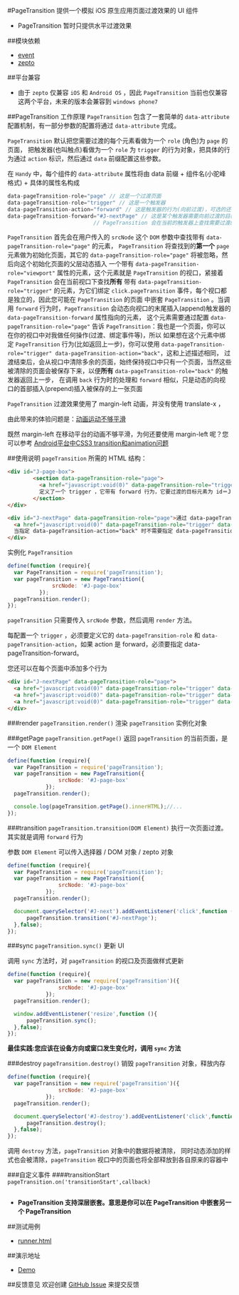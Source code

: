 #PageTransition
提供一个模拟 iOS 原生应用页面过渡效果的 UI 组件

- PageTransition 暂时只提供水平过渡效果

##模块依赖
- [event](http://github.com/alipay/arale/tree/master/lib/events)
- [zepto](http://github.com/alipay/arale/tree/master/lib/zepto)

##平台兼容
- 由于 `zepto` 仅兼容 `iOS` 和 `Android OS` ，因此 `PageTransition` 当前也仅兼容这两个平台，未来的版本会兼容到 `windows phone7`

##PageTransition 工作原理
`PageTransition` 包含了一套简单的 `data-attribute` 配置机制，有一部分参数的配置将通过 `data-attribute` 完成。

`PageTransition` 默认把您需要过渡的每个元素看做为一个 `role` (角色)为 `page` 的页面，
把触发器(也叫触点)看做为一个 `role` 为 `trigger` 的行为对象，把具体的行为通过 `action` 标识，然后通过 `data` 前缀配置这些参数。

在 `Handy` 中，每个组件的 `data-attribute` 属性将由 data 前缀 + 组件名(小驼峰格式) + 具体的属性名构成
```js
data-pageTransition-role="page" // 这是一个过渡页面
data-pageTransition-role="trigger" // 这是一个触发器
data-pageTransition-action="forward" // 这是触发器的行为(向前过渡)，可选的还有 back
data-pageTransition-forward="#J-nextPage" // 这是某个触发器需要向前过渡的目标元素，当点击触发器时，
                           // PageTransition 会在当前的触发器上查找需要过渡的目标元素
```
`PageTransition` 首先会在用户传入的 `srcNode` 这个 `DOM` 参数中查找带有 `data-pageTransition-role="page"` 的元素，
`PageTransition` 将查找到的**第一个** `page` 元素做为初始化页面，其它的 `data-pageTransition-role="page"` 将被忽略，然后向这个初始化页面的父层动态插入
一个带有 `data-pageTransition-role="viewport"` 属性的元素，这个元素就是 `PageTransition` 的视口，紧接着 `PageTransition` 会在当前视口下查找**所有**
带有 `data-pageTransition-role="trigger"` 的元素，为它们绑定 `click.pageTransition` 事件，每个视口都是独立的，因此您可能在 `PageTransition` 的页面
中嵌套 `PageTransition` 。当调用 `forward` 行为时，`PageTransition` 会动态向视口的末尾插入(append)触发器的 `data-pageTransition-forward` 属性指向的元素，
这个元素需要通过配置 `data-pageTransition-role="page"` 告诉 `PageTransition`：我也是一个页面，你可以在你的视口中对我做任何操作(过渡、绑定事件等)，所以
如果想在这个元素中绑定 `PageTransition` 行为(比如返回上一步)，你可以使用 `data-pageTransition-role="trigger" data-pageTransition-action="back"`，这和上述描述相同，
过渡结束后，会从视口中清除多余的页面，始终保持视口中只有一个页面，当然这些被清除的页面会被保存下来，以便**所有** `data-pageTransition-role="back"` 的触发器返回上一步，
在调用 `back` 行为时的处理和 `forward` 相似，只是动态的向视口的首部插入(prepend)插入被保存的上一张页面

`PageTransition` 过渡效果使用了 margin-left 动画，并没有使用 translate-x ，

由此带来的体验问题是：<a href="http://qiqicartoon.com/?p=1023" target="_blank">动画运动不够平滑</a>

既然 margin-left 在移动平台的动画不够平滑，为何还要使用 margin-left 呢？您可以参考 <a href="http://qiqicartoon.com/?p=785" target="_blank">Android平台中CSS3 transition和animation问题</a>

##使用说明
`pageTransition` 所需的 HTML 结构：

```html
<div id="J-page-box">
        <section data-pageTransition-role="page">
          <a href="javascript:void(0)" data-pageTransition-role="trigger" data-pageTransition-action="forward" data-pageTransition-forward="#J-nextPage">下一张</a>
          定义了一个 trigger ，它带有 forward 行为，它要过渡的目标元素为 id＝J-nextPage
        </section>
</div>

<div id="J-nextPage" data-pageTransition-role="page">通过 data-pageTransition-role="page" 告诉 PageTransition，请把我看作一个页面
  <a href="javascript:void(0)" data-pageTransition-role="trigger" data-pageTransition-action="back">返回</a>
  当指定 data-pageTransition-action="back" 时不需要指定 data-pageTransition-back ，PageTransition 会自动保存前一张页面
</div>
```
实例化 `PageTransition`

```js
define(function (require){
  var PageTransition = require('pageTransition');
  var pageTransition = new PageTransition({
              srcNode: '#J-page-box'
          });
  pageTransition.render();
});
```
`pageTransition` 只需要传入 `srcNode` 参数，然后调用 `render` 方法。

每配置一个 `trigger` ，必须要定义它的 `data-pageTransition-role` 和 `data-pageTransition-action`，如果 action 是 forward，必须要指定 data-pageTransition-forward。

您还可以在每个页面中添加多个行为

```html
<div id="J-nextPage" data-pageTransition-role="page">
  <a href="javascript:void(0)" data-pageTransition-role="trigger" data-pageTransition-action="back">返回</a>
  <a href="javascript:void(0)" data-pageTransition-role="trigger" data-pageTransition-action="forward" data-pageTransition-forward="#J-nextPage2">下一张</a>
  <a href="javascript:void(0)" data-pageTransition-role="trigger" data-pageTransition-action="back">点击这里也可以返回</a>
</div>
```
###render `pageTransition.render()`
渲染 `pageTransition` 实例化对象

###getPage `pageTransition.getPage()`
返回 `pageTransition` 的当前页面，是一个 `DOM Element`
```js
define(function (require){
  var PageTransition = require('pageTransition');
  var pageTransition = new PageTransition({
                srcNode: '#J-page-box'
            });
  pageTransition.render();

  console.log(pageTransition.getPage().innerHTML);//...
});
```

###transition `pageTransition.transition(DOM Element)`
执行一次页面过渡。其实就是调用 `forward` 行为

参数 `DOM Element` 可以传入选择器 / DOM 对象 / zepto 对象
```js
define(function (require){
  var PageTransition = require('pageTransition');
  var pageTransition = new PageTransition({
                srcNode: '#J-page-box'
            });
  pageTransition.render();

  document.querySelector('#J-next').addEventListener('click',function (){
      pageTransition.transition('#J-nextPage');
  },false);
});
```

###sync `pageTransition.sync()`
更新 UI

调用 `sync` 方法时，对 `pageTransition` 的视口及页面做样式更新
```js
define(function (require){
  var pageTransition = new require('pageTransition')({
                srcNode: '#J-page-box'
            });
  pageTransition.render();

  window.addEventListener('resize',function (){
      pageTransition.sync();
  },false);
});
```
**最佳实践:您应该在设备方向或窗口发生变化时，调用 `sync` 方法**

###destroy `pageTransition.destroy()`
销毁 `pageTransition` 对象，释放内存
```js
define(function (require){
  var pageTransition = new require('pageTransition')({
                srcNode: '#J-page-box'
            });
  pageTransition.render();

  document.querySelector('#J-destroy').addEventListener('click',function (){
      pageTransition.destroy();
  },false);
});
```
调用 `destroy` 方法，`pageTransition` 对象中的数据将被清除，
同时动态添加的样式也会被清除，`pageTransition` 视口中的页面也将全部释放到各自原来的容器中

###自定义事件
####transitionStart `pageTransition.on('transitionStart',callback)`
```js
```

- **PageTransition 支持深层嵌套。意思是你可以在 PageTransition 中嵌套另一个 PageTransition**

##测试用例
- [runner.html](../lib/pageTransition/tests/runner.html)

##演示地址
- [Demo](../lib/pageTransition/examples/pageTransition.html)

##反馈意见
欢迎创建 [GitHub Issue](http://github.com/alipay/handy/issues/new) 来提交反馈

